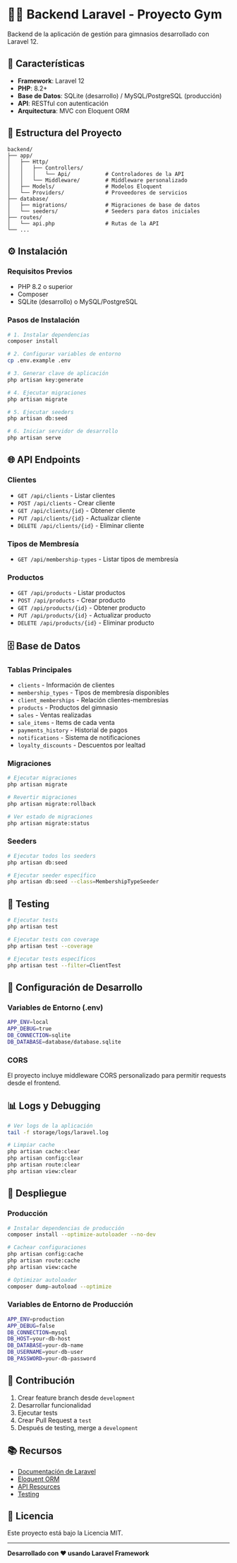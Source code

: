 # 🏋️‍♂️ Backend Laravel - Proyecto Gym

Backend de la aplicación de gestión para gimnasios desarrollado con Laravel 12.

## 🚀 **Características**

- **Framework**: Laravel 12
- **PHP**: 8.2+
- **Base de Datos**: SQLite (desarrollo) / MySQL/PostgreSQL (producción)
- **API**: RESTful con autenticación
- **Arquitectura**: MVC con Eloquent ORM

## 📁 **Estructura del Proyecto**

```
backend/
├── app/
│   ├── Http/
│   │   ├── Controllers/
│   │   │   └── Api/           # Controladores de la API
│   │   └── Middleware/        # Middleware personalizado
│   ├── Models/                # Modelos Eloquent
│   └── Providers/             # Proveedores de servicios
├── database/
│   ├── migrations/            # Migraciones de base de datos
│   └── seeders/               # Seeders para datos iniciales
├── routes/
│   └── api.php                # Rutas de la API
└── ...
```

## ⚙️ **Instalación**

### **Requisitos Previos**
- PHP 8.2 o superior
- Composer
- SQLite (desarrollo) o MySQL/PostgreSQL

### **Pasos de Instalación**
```bash
# 1. Instalar dependencias
composer install

# 2. Configurar variables de entorno
cp .env.example .env

# 3. Generar clave de aplicación
php artisan key:generate

# 4. Ejecutar migraciones
php artisan migrate

# 5. Ejecutar seeders
php artisan db:seed

# 6. Iniciar servidor de desarrollo
php artisan serve
```

## 🌐 **API Endpoints**

### **Clientes**
- `GET /api/clients` - Listar clientes
- `POST /api/clients` - Crear cliente
- `GET /api/clients/{id}` - Obtener cliente
- `PUT /api/clients/{id}` - Actualizar cliente
- `DELETE /api/clients/{id}` - Eliminar cliente

### **Tipos de Membresía**
- `GET /api/membership-types` - Listar tipos de membresía

### **Productos**
- `GET /api/products` - Listar productos
- `POST /api/products` - Crear producto
- `GET /api/products/{id}` - Obtener producto
- `PUT /api/products/{id}` - Actualizar producto
- `DELETE /api/products/{id}` - Eliminar producto

## 🗄️ **Base de Datos**

### **Tablas Principales**
- `clients` - Información de clientes
- `membership_types` - Tipos de membresía disponibles
- `client_memberships` - Relación clientes-membresías
- `products` - Productos del gimnasio
- `sales` - Ventas realizadas
- `sale_items` - Items de cada venta
- `payments_history` - Historial de pagos
- `notifications` - Sistema de notificaciones
- `loyalty_discounts` - Descuentos por lealtad

### **Migraciones**
```bash
# Ejecutar migraciones
php artisan migrate

# Revertir migraciones
php artisan migrate:rollback

# Ver estado de migraciones
php artisan migrate:status
```

### **Seeders**
```bash
# Ejecutar todos los seeders
php artisan db:seed

# Ejecutar seeder específico
php artisan db:seed --class=MembershipTypeSeeder
```

## 🧪 **Testing**

```bash
# Ejecutar tests
php artisan test

# Ejecutar tests con coverage
php artisan test --coverage

# Ejecutar tests específicos
php artisan test --filter=ClientTest
```

## 🔧 **Configuración de Desarrollo**

### **Variables de Entorno (.env)**
```bash
APP_ENV=local
APP_DEBUG=true
DB_CONNECTION=sqlite
DB_DATABASE=database/database.sqlite
```

### **CORS**
El proyecto incluye middleware CORS personalizado para permitir requests desde el frontend.

## 📊 **Logs y Debugging**

```bash
# Ver logs de la aplicación
tail -f storage/logs/laravel.log

# Limpiar cache
php artisan cache:clear
php artisan config:clear
php artisan route:clear
php artisan view:clear
```

## 🚀 **Despliegue**

### **Producción**
```bash
# Instalar dependencias de producción
composer install --optimize-autoloader --no-dev

# Cachear configuraciones
php artisan config:cache
php artisan route:cache
php artisan view:cache

# Optimizar autoloader
composer dump-autoload --optimize
```

### **Variables de Entorno de Producción**
```bash
APP_ENV=production
APP_DEBUG=false
DB_CONNECTION=mysql
DB_HOST=your-db-host
DB_DATABASE=your-db-name
DB_USERNAME=your-db-user
DB_PASSWORD=your-db-password
```

## 🤝 **Contribución**

1. Crear feature branch desde `development`
2. Desarrollar funcionalidad
3. Ejecutar tests
4. Crear Pull Request a `test`
5. Después de testing, merge a `development`

## 📚 **Recursos**

- [Documentación de Laravel](https://laravel.com/docs)
- [Eloquent ORM](https://laravel.com/docs/eloquent)
- [API Resources](https://laravel.com/docs/api-resources)
- [Testing](https://laravel.com/docs/testing)

## 📄 **Licencia**

Este proyecto está bajo la Licencia MIT.

---

**Desarrollado con ❤️ usando Laravel Framework**
